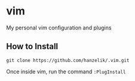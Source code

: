 vim
===
My personal vim configuration and plugins

How to Install
--------------
```
git clone https://github.com/hanzelik/.vim.git
```

Once inside vim, run the command `:PlugInstall`
